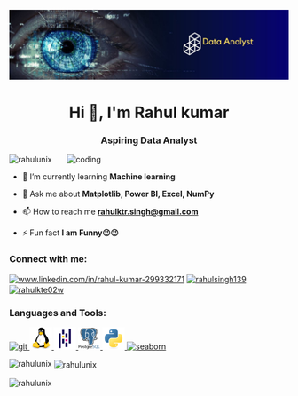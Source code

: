 ![logo](https://github.com/Rahulunix/Rahulunix/blob/main/Github%20Banner.jpeg)
<h1 align="center">Hi 👋, I'm Rahul kumar</h1>
<h3 align="center">Aspiring Data Analyst</h3>

<img align= "right" alt="coding" width="400" src="https://www.bing.com/th/id/OGC.e632bd89ef30dcf257c25aa52845f2c7?pid=1.7&rurl=https%3a%2f%2fi.pinimg.com%2foriginals%2fef%2f16%2fe4%2fef16e4e68b0d3cb81e6bb8a8c3258d7e.gif&ehk=992WMKTS%2brM9eIxMuOrvBZ6sL62jlIuLareGTHYjULk%3d">


<p align="left"> <img src="https://komarev.com/ghpvc/?username=rahulunix&label=Profile%20views&color=0e75b6&style=flat" alt="rahulunix" /> </p>

- 🌱 I’m currently learning **Machine learning**

- 💬 Ask me about **Matplotlib, Power BI, Excel, NumPy**

- 📫 How to reach me **rahulktr.singh@gmail.com**

- ⚡ Fun fact **I am Funny😉😉**

<h3 align="left">Connect with me:</h3>
<p align="left">
<a href="https://linkedin.com/in/www.linkedin.com/in/rahul-kumar-299332171" target="blank"><img align="center" src="https://raw.githubusercontent.com/rahuldkjain/github-profile-readme-generator/master/src/images/icons/Social/linked-in-alt.svg" alt="www.linkedin.com/in/rahul-kumar-299332171" height="30" width="40" /></a>
<a href="https://instagram.com/rahulsingh139" target="blank"><img align="center" src="https://raw.githubusercontent.com/rahuldkjain/github-profile-readme-generator/master/src/images/icons/Social/instagram.svg" alt="rahulsingh139" height="30" width="40" /></a>
<a href="https://auth.geeksforgeeks.org/user/rahulkte02w" target="blank"><img align="center" src="https://raw.githubusercontent.com/rahuldkjain/github-profile-readme-generator/master/src/images/icons/Social/geeks-for-geeks.svg" alt="rahulkte02w" height="30" width="40" /></a>
</p>

<h3 align="left">Languages and Tools:</h3>
<p align="left"> <a href="https://git-scm.com/" target="_blank" rel="noreferrer"> <img src="https://www.vectorlogo.zone/logos/git-scm/git-scm-icon.svg" alt="git" width="40" height="40"/> </a> <a href="https://www.linux.org/" target="_blank" rel="noreferrer"> <img src="https://raw.githubusercontent.com/devicons/devicon/master/icons/linux/linux-original.svg" alt="linux" width="40" height="40"/> </a> <a href="https://pandas.pydata.org/" target="_blank" rel="noreferrer"> <img src="https://raw.githubusercontent.com/devicons/devicon/2ae2a900d2f041da66e950e4d48052658d850630/icons/pandas/pandas-original.svg" alt="pandas" width="40" height="40"/> </a> <a href="https://www.postgresql.org" target="_blank" rel="noreferrer"> <img src="https://raw.githubusercontent.com/devicons/devicon/master/icons/postgresql/postgresql-original-wordmark.svg" alt="postgresql" width="40" height="40"/> </a> <a href="https://www.python.org" target="_blank" rel="noreferrer"> <img src="https://raw.githubusercontent.com/devicons/devicon/master/icons/python/python-original.svg" alt="python" width="40" height="40"/> </a> <a href="https://seaborn.pydata.org/" target="_blank" rel="noreferrer"> <img src="https://seaborn.pydata.org/_images/logo-mark-lightbg.svg" alt="seaborn" width="40" height="40"/> </a> </p>

<p><img align="left" src="https://github-readme-stats.vercel.app/api/top-langs?username=rahulunix&show_icons=true&locale=en&layout=compact" alt="rahulunix" /></p>

<p>&nbsp;<img align="center" src="https://github-readme-stats.vercel.app/api?username=rahulunix&show_icons=true&locale=en" alt="rahulunix" /></p>

<p><img align="center" src="https://github-readme-streak-stats.herokuapp.com/?user=rahulunix&" alt="rahulunix" /></p>

